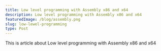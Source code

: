 ```yaml
---
title: Low level programming with Assembly x86 and x64
description: Low level programming with Assembly x86 and x64
featuredImage: /blog/assembly.png
slug: low-lewel-programming
type: Post
---
```


This is article about Low level programming with Assembly x86 and x64